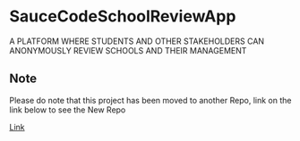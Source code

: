 # SauceCodeSchoolReviewApp
A PLATFORM WHERE STUDENTS AND OTHER STAKEHOLDERS CAN ANONYMOUSLY REVIEW SCHOOLS AND THEIR MANAGEMENT

## Note
Please do note that this project has been moved to another Repo, link on the link below to see the New Repo

[Link](https://github.com/leksyib/SauceCodeSchoolReview)
